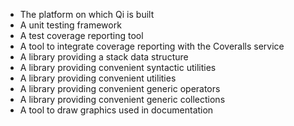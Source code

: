 * The platform on which Qi is built
* A unit testing framework
* A test coverage reporting tool
* A tool to integrate coverage reporting with the Coveralls service
* A library providing a stack data structure
* A library providing convenient syntactic utilities
* A library providing convenient utilities
* A library providing convenient generic operators
* A library providing convenient generic collections
* A tool to draw graphics used in documentation
